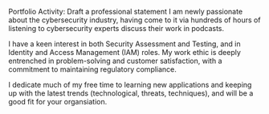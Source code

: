 Portfolio Activity: Draft a professional statement I am newly passionate about the cybersecurity industry, having come to it via hundreds of hours of listening to cybersecurity experts discuss their work in podcasts.

I have a keen interest in both Security Assessment and Testing, and in Identity and Access Management (IAM) roles. My work ethic is deeply entrenched in problem-solving and customer satisfaction, with a commitment to maintaining regulatory compliance.

I dedicate much of my free time to learning new applications and keeping up with the latest trends (technological, threats, techniques), and will be a good fit for your organsiation.
